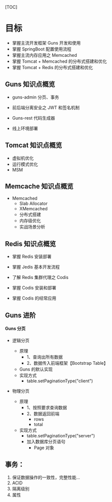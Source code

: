 [TOC]



# 目标

* 掌握主流开发框架 Guns 开发和使用
* 掌握 SpringBoot 配置使用流程
* 掌握主流内存应用之 Memcached
* 掌握 Tomcat + Memcached 的分布式搭建和优化
* 掌握 Tomcat + Redis 的分布式搭建和优化

### 

## Guns 知识点概览

* guns-admin 分页、事务
* 前后端分离安全之 JWT 和签名机制

* Guns-rest 代码生成器
* 线上环境部署

## Tomcat 知识点概览

* 虚拟机优化
* 运行模式优化
* MSM

## Memcache 知识点概览

* Memcached
  * Slab Allocator
  * XMemcached
  * 分布式搭建
  * 内存级优化
  * 实战场景分析

## Redis 知识点概览

* 掌握 Redis 安装部署
* 掌握 Jedis 基本开发流程
* 了解 Redis 集群代理之 Codis

* 掌握 Codis 安装和部署
* 掌握 Codis 的经常应用

## Guns 进阶

#### Guns 分页

* 逻辑分页
  * 原理
    * 1、查询出所有数据
    * 2、数据传入前端框架【Bootstrap Table】
  * Guns 的默认实现
  * 实现方式
    * table.setPaginationType("client")

* 物理分页

  * 原理
    * 1、按照要求查询数据
    * 2、数据返回前端
      * rows
      * total
  * 实现方式
    * table.setPaginationType("server")
    * 加入数据库分页语句
      * Page 对象

  

## 事务：

1. 保证数据操作的一致性，完整性能...
2. ACID
3. 隔离级别
4. 属性





